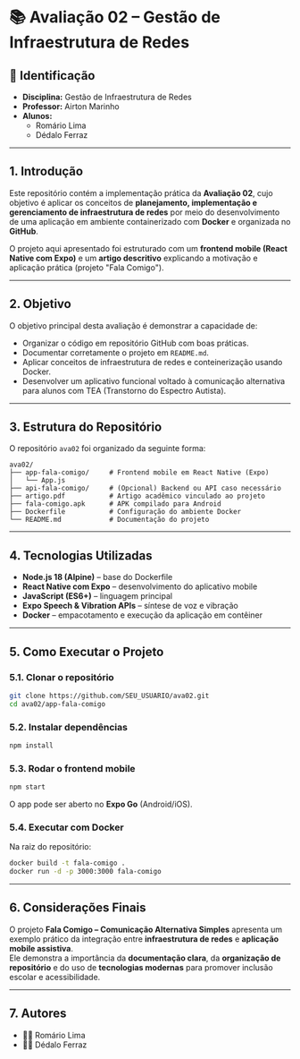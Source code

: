 # 📚 Avaliação 02 – Gestão de Infraestrutura de Redes

## 📌 Identificação
- **Disciplina:** Gestão de Infraestrutura de Redes  
- **Professor:** Airton Marinho  
- **Alunos:**  
  - Romário Lima  
  - Dédalo Ferraz  

---

## 1. Introdução
Este repositório contém a implementação prática da **Avaliação 02**, cujo objetivo é aplicar os conceitos de **planejamento, implementação e gerenciamento de infraestrutura de redes** por meio do desenvolvimento de uma aplicação em ambiente containerizado com **Docker** e organizada no **GitHub**.

O projeto aqui apresentado foi estruturado com um **frontend mobile (React Native com Expo)** e um **artigo descritivo** explicando a motivação e aplicação prática (projeto "Fala Comigo").

---

## 2. Objetivo
O objetivo principal desta avaliação é demonstrar a capacidade de:
- Organizar o código em repositório GitHub com boas práticas.  
- Documentar corretamente o projeto em `README.md`.  
- Aplicar conceitos de infraestrutura de redes e conteinerização usando Docker.  
- Desenvolver um aplicativo funcional voltado à comunicação alternativa para alunos com TEA (Transtorno do Espectro Autista).  

---

## 3. Estrutura do Repositório
O repositório `ava02` foi organizado da seguinte forma:

```
ava02/
├── app-fala-comigo/     # Frontend mobile em React Native (Expo)
│   └── App.js
├── api-fala-comigo/     # (Opcional) Backend ou API caso necessário
├── artigo.pdf           # Artigo acadêmico vinculado ao projeto
├── fala-comigo.apk      # APK compilado para Android
├── Dockerfile           # Configuração do ambiente Docker
└── README.md            # Documentação do projeto
```

---

## 4. Tecnologias Utilizadas
- **Node.js 18 (Alpine)** – base do Dockerfile  
- **React Native com Expo** – desenvolvimento do aplicativo mobile  
- **JavaScript (ES6+)** – linguagem principal  
- **Expo Speech & Vibration APIs** – síntese de voz e vibração  
- **Docker** – empacotamento e execução da aplicação em contêiner  

---

## 5. Como Executar o Projeto

### 5.1. Clonar o repositório
```bash
git clone https://github.com/SEU_USUARIO/ava02.git
cd ava02/app-fala-comigo
```

### 5.2. Instalar dependências
```bash
npm install
```

### 5.3. Rodar o frontend mobile
```bash
npm start
```
O app pode ser aberto no **Expo Go** (Android/iOS).  

### 5.4. Executar com Docker
Na raiz do repositório:
```bash
docker build -t fala-comigo .
docker run -d -p 3000:3000 fala-comigo
```

---

## 6. Considerações Finais
O projeto **Fala Comigo – Comunicação Alternativa Simples** apresenta um exemplo prático da integração entre **infraestrutura de redes** e **aplicação mobile assistiva**.  
Ele demonstra a importância da **documentação clara**, da **organização de repositório** e do uso de **tecnologias modernas** para promover inclusão escolar e acessibilidade.  

---

## 7. Autores
- 👨‍💻 Romário Lima  
- 👨‍💻 Dédalo Ferraz  
